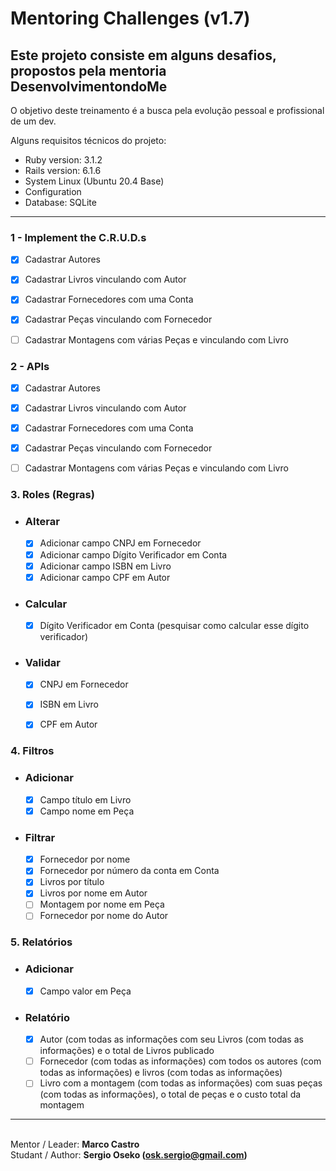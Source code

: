 
# Mentoring Challenges (v1.7)

Este projeto consiste em alguns desafios, propostos pela mentoria DesenvolvimentondoMe
---

O objetivo deste treinamento é a busca pela evolução pessoal e profissional de um dev.

Alguns requisitos técnicos do projeto:

* Ruby version: 3.1.2
* Rails version: 6.1.6
* System Linux (Ubuntu 20.4 Base)
* Configuration
* Database: SQLite

----

### 1 - Implement the C.R.U.D.s
- [x] Cadastrar Autores
- [x] Cadastrar Livros vinculando com Autor
- [x] Cadastrar Fornecedores com uma Conta
- [x] Cadastrar Peças vinculando com Fornecedor
- [ ] Cadastrar Montagens com várias Peças e vinculando com Livro


### 2 - APIs
- [x] Cadastrar Autores
- [x] Cadastrar Livros vinculando com Autor
- [x] Cadastrar Fornecedores com uma Conta
- [x] Cadastrar Peças vinculando com Fornecedor
- [ ] Cadastrar Montagens com várias Peças e vinculando com Livro


### 3. Roles (Regras)
- ### Alterar
  - [x] Adicionar campo CNPJ em Fornecedor
  - [x] Adicionar campo Dígito Verificador em Conta
  - [x] Adicionar campo ISBN em Livro
  - [x] Adicionar campo CPF em Autor

- ### Calcular
  - [x] Dígito Verificador em Conta (pesquisar como calcular esse dígito verificador)

- ### Validar
  - [x] CNPJ em Fornecedor
  - [x] ISBN em Livro
  - [x] CPF em Autor


### 4. Filtros
- ### Adicionar
  - [x] Campo título em Livro
  - [x] Campo nome em Peça

- ### Filtrar
  - [x] Fornecedor por nome
  - [x] Fornecedor por número da conta em Conta
  - [x] Livros por título
  - [x] Livros por nome em Autor
  - [ ] Montagem por nome em Peça
  - [ ] Fornecedor por nome do Autor

### 5. Relatórios
- ### Adicionar
  - [x] Campo valor em Peça
- ### Relatório
  - [x] Autor (com todas as informações com seu Livros (com todas as informações) e o total de Livros publicado
  - [ ] Fornecedor (com todas as informações) com todos os autores (com todas as informações) e livros (com todas as informações)
  - [ ] Livro com a montagem (com todas as informações) com suas peças (com todas as  informações), o total de peças e o custo total da montagem
---

<br>Mentor / Leader: <strong>Marco Castro</strong>
<br>Studant / Author: <strong>Sergio Oseko (osk.sergio@gmail.com)</strong>
